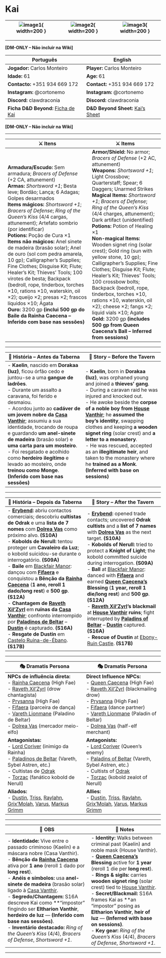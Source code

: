 # Kai

| ![image1](assets/pc/pc_kai_01.png){ width=200 } | ![image2](assets/pc/pc_kai_02.png){ width=200 } | ![image3](assets/pc/pc_kai_03.png){ width=200 } |
| ---------------------------------------------- | :--------------------------------------------: | :--------------------------------------------: |

---
**[DM-ONLY – Não incluir na Wiki]**  

| Português                                                                                   | English                                                                                    |
| ------------------------------------------------------------------------------------------- | ------------------------------------------------------------------------------------------ |
| **Jogador:** Carlos Monteiro                                                                | **Player:** Carlos Monteiro                                                                |
| **Idade:** 61                                                                               | **Age:** 61                                                                                |
| **Contacto:** +351 934 669 172                                                              | **Contact:** +351 934 669 172                                                              |
| **Instagram:**  @cortonemo                                                                  | **Instagram:**  @cortonemo                                                                 |
| **Discord:** clawdraconia                                                                   | **Discord:** clawdraconia                                                                  |
| **Ficha D&D Beyond:** [Ficha de Kai](https://www.dndbeyond.com/characters/138666572/HccCZp) | **D&D Beyond Sheet:** [Kai’s Sheet](https://www.dndbeyond.com/characters/138666572/HccCZp) |
**[DM-ONLY – Não incluir na Wiki]**  

---

| **⚔️ Itens**                                                                                                                                                                                                                                                                                                                                                                                                                                                                                                                                                                                                                                                                                                                                                                                                                       | **⚔️ Items**                                                                                                                                                                                                                                                                                                                                                                                                                                                                                                                                                                                                                                                                                                                                                                                                      |
| ---------------------------------------------------------------------------------------------------------------------------------------------------------------------------------------------------------------------------------------------------------------------------------------------------------------------------------------------------------------------------------------------------------------------------------------------------------------------------------------------------------------------------------------------------------------------------------------------------------------------------------------------------------------------------------------------------------------------------------------------------------------------------------------------------------------------------------- | ----------------------------------------------------------------------------------------------------------------------------------------------------------------------------------------------------------------------------------------------------------------------------------------------------------------------------------------------------------------------------------------------------------------------------------------------------------------------------------------------------------------------------------------------------------------------------------------------------------------------------------------------------------------------------------------------------------------------------------------------------------------------------------------------------------------- |
| **Armadura/Escudo:** Sem armadura; *Bracers of Defense* (+2 CA, attunement) <br>**Armas:** *Shortsword +1*; Besta leve; Bordão; Lança; 6 Adagas; Golpes desarmados <br>**Items mágicos:** *Shortsword +1*; *Bracers of Defense*; *Ring of the Queen’s Kiss* (4/4 cargas, attunement); Artefato sombrio (por identificar) <br>**Potions:** Poção de Cura ×1 <br>**Items não mágicos:** Anel sinete de madeira (brasão solar); Anel de ouro (sol com pedra amarela, 10 gp); Calligrapher’s Supplies; Fine Clothes; Disguise Kit; Flute; Healer’s Kit; Thieves’ Tools; 100 virotes de besta; Backpack (bedroll, rope, tinderbox, torches ×10, rations ×10, waterskin, oil ×2); queijo ×2; presas ×2; frascos líquidos ×10; Ágata <br>**Ouro:** 3200 gp **(inclui 500 gp do Baile da Rainha Caecena – Inferido com base nas sessões)** | **Armor/Shield:** No armor; *Bracers of Defense* (+2 AC, attunement)  <br>**Weapons:** *Shortsword +1*; Light Crossbow; Quarterstaff; Spear; 6 Daggers; Unarmed Strikes <br>**Magical Items:** *Shortsword +1*; *Bracers of Defense*; *Ring of the Queen’s Kiss* (4/4 charges, attunement); Dark artifact (unidentified) <br>**Potions:** Potion of Healing ×1 <br>**Non-magical Items:** Wooden signet ring (solar crest); Gold ring (sun with yellow stone, 10 gp); Calligrapher’s Supplies; Fine Clothes; Disguise Kit; Flute; Healer’s Kit; Thieves’ Tools; 100 crossbow bolts; Backpack (bedroll, rope, tinderbox, torches ×10, rations ×10, waterskin, oil ×2); cheese ×2; fangs ×2; liquid vials ×10; Agate <br>**Gold:** 3200 gp **(includes 500 gp from Queen Caecena’s Ball – Inferred from sessions)** |

---

| **📖 História – Antes da Taberna** | **📖 Story – Before the Tavern** |
| ---------------------------------- | -------------------------------- |
| - **Kaelin**, nascido em **Dorakaa (Iuz)**, ficou órfão cedo e juntou-se a uma **gangue de ladrões**. <br>- Durante um assalto a caravana, foi ferido e desmaiou. <br>- Acordou junto ao **cadáver de um jovem nobre da [Casa Vanthir](../npc/casa_vanthir.md)**; assumiu a sua identidade, trocando de roupa e guardando **um anel-sinete de madeira** (brasão solar) e **uma carta para um mosteiro**. <br>- Foi resgatado e acolhido como **herdeiro ilegítimo** e levado ao mosteiro, onde **treinou como Monge**. **(Inferido com base nas sessões)** | - **Kaelin**, born in **Dorakaa (Iuz)**, was orphaned young and joined a **thieves’ gang**. <br>- During a caravan raid he was injured and knocked out. <br>- He awoke beside the **corpse of a noble boy from [House Vanthir](../npc/casa_vanthir.md)**; he **assumed the boy’s identity**, swapping clothes and keeping **a wooden signet ring** (solar crest) and **a letter to a monastery**. <br>- He was rescued, accepted as an **illegitimate heir**, and taken to the monastery where he **trained as a Monk**. **(Inferred with base on sessions)** |

---

| **📖 História – Depois da Taberna** | **📖 Story – After the Tavern** |
| ----------------------------------- | -------------------------------- |
| - **[Erybend](../adventures/s10_o_segredo_de_peculiar_manor_summary.md):** abriu contactos comerciais; descobriu **cultistas de Odrak** e uma **lista de 7 nomes** com **[Dolrea Vas](../npc/dolrea_vas.md)** como próximo alvo. **(S10A)** <br>- **Kobolds de Nerull:** tentou proteger um **Cavaleiro da Luz**; o kobold suicidou-se durante o interrogatório. **(S09A)** <br>- **Baile** em [Blackfair Manor](../adventures/s09_baile_dos_high_fae_summary.md): dançou com **[Fifaera](../npc/fifaera.md)** e conquistou a **Bênção da [Rainha Caecena](../npc/queen_caecena.md)** (**1 ano, reroll 1 dado/long rest**) e **500 gp**. **(S12A)** <br>- **Chantagem de [Raveth Xil’Zyrl](../npc/raveth_xilzyrl.md)** em **ruínas da [Casa Vanthir](../npc/casa_vanthir.md)**; confronto interrompido por **[Paladinos de Beltar](../organizations/paladinos_de_beltar.md)** – **[Dustin](../pc/pc_dustin.md)** é capturado. **(S16A)** <br>- **Resgate de Dustin** em [Castelo Ruína-de-Ébano](../adventures/s12_prisao_e_resgate_de_dustin_summary.md). **(S17B)** | - **[Erybend](../adventures/s10_o_segredo_de_peculiar_manor_summary.md):** opened trade contacts; uncovered **Odrak cultists** and a **list of 7 names** with **[Dolrea Vas](../npc/dolrea_vas.md)** as the next target. **(S10A)** <br>- **Kobolds of Nerull:** tried to protect a **Knight of Light**; the kobold committed suicide during interrogation. **(S09A)** <br>- **Ball** at [Blackfair Manor](../adventures/s09_baile_dos_high_fae_summary.md): danced with **[Fifaera](../npc/fifaera.md)** and earned **[Queen Caecena’s](../npc/queen_caecena.md) Blessing** (**1 year, reroll 1 die/long rest**) and **500 gp**. **(S12A)** <br>- **[Raveth Xil’Zyrl](../npc/raveth_xilzyrl.md)’s blackmail** at **[House Vanthir](../npc/casa_vanthir.md) ruins**; fight interrupted by **[Paladins of Beltar](../organizations/paladinos_de_beltar.md)** – **[Dustin](../pc/pc_dustin.md)** captured. **(S16A)** <br>- **Rescue of Dustin** at [Ebony-Ruin Castle](../adventures/s12_prisao_e_resgate_de_dustin_summary.md). **(S17B)** |

---

| **🎭 Dramatis Persona**                                                                                                                 | **🎭 Dramatis Persona**                                                                                                           |
| --------------------------------------------------------------------------------------------------------------------------------------- | --------------------------------------------------------------------------------------------------------------------------------- |
| **NPCs de influência direta:**  <br>- [Rainha Caecena](../npc/queen_caecena.md) (High Fae) <br>- [Raveth Xil’Zyrl](../npc/raveth_xilzyrl.md) (drow chantagista) <br>- [Prysanna](../npc/prysanna.md) (High Fae) <br>- [Fifaera](../npc/fifaera.md) (parceira de dança) <br>- [Vareth Lionmane](../npc/vareth_lionmane.md) (Paladino de Beltar) <br>- [Dolrea Vas](../npc/dolrea_vas.md) (mercador meio-elfo) | **Direct Influence NPCs:**  <br>- [Queen Caecena](../npc/queen_caecena.md) (High Fae) <br>- [Raveth Xil’Zyrl](../npc/raveth_xilzyrl.md) (blackmailing drow) <br>- [Prysanna](../npc/prysanna.md) (High Fae) <br>- [Fifaera](../npc/fifaera.md) (dance partner) <br>- [Vareth Lionmane](../npc/vareth_lionmane.md) (Paladin of Beltar) <br>- [Dolrea Vas](../npc/dolrea_vas.md) (half-elf merchant) |
| **Antagonistas:**  <br>- [Lord Coriver](../npc/lord_coriver.md) (inimigo da Rainha) <br>- [Paladinos de Beltar](../organizations/paladinos_de_beltar.md) (Vareth, Sybel Astren, etc.) <br>- Cultistas de [Odrak](../organizations/culto_odrak.md) <br>- [Torzac](../npc/torzac.md) (fanático kobold de Nerull) | **Antagonists:**  <br>- [Lord Coriver](../npc/lord_coriver.md) (Queen’s enemy) <br>- [Paladins of Beltar](../organizations/paladinos_de_beltar.md) (Vareth, Sybel Astren, etc.) <br>- Cultists of [Odrak](../organizations/culto_odrak.md) <br>- [Torzac](../npc/torzac.md) (kobold zealot of Nerull) |
| **Aliados:**  <br>- [Dustin](../pc/pc_dustin.md), [Triss](../pc/pc_triss.md), [Raylahn](../pc/pc_raylahn.md), [Grix’Molah](../pc/pc_grixmolah.md), [Varus](../pc/pc_varus.md), [Markus Grimm](../pc/pc_markus_grimm.md) | **Allies:**  <br>- [Dustin](../pc/pc_dustin.md), [Triss](../pc/pc_triss.md), [Raylahn](../pc/pc_raylahn.md), [Grix’Molah](../pc/pc_grixmolah.md), [Varus](../pc/pc_varus.md), [Markus Grimm](../pc/pc_markus_grimm.md) |

---

| **🔮 OBS** | **🔮 Notes** |
| ---------- | ------------ |
| - **Identidade:** Vive entre o passado criminoso (Kaelin) e a máscara nobre (Casa Vanthir). <br>- **Bênção da [Rainha Caecena](../npc/queen_caecena.md)** ativa por **1 ano** (reroll 1 dado por **long rest**). <br>- **Anéis e símbolos:** usa **anel-sinete de madeira** (brasão solar) ligado à [Casa Vanthir](../npc/casa_vanthir.md). <br>- **Segredo/Chantagem:** S16A descreve Kai como **“impostor” fingindo ser **Eltharion Vanthir**, **herdeiro de Iuz** — **(Inferido com base nas sessões)**. <br>- **Inventário destacado:** *Ring of the Queen’s Kiss* (4/4), *Bracers of Defense*, *Shortsword +1*. | - **Identity:** Walks between criminal past (Kaelin) and noble mask (House Vanthir). <br>- **[Queen Caecena’s](../npc/queen_caecena.md) Blessing** active for **1 year** (reroll 1 die per **long rest**). <br>- **Rings & sigils:** carries **wooden signet ring** (solar crest) tied to [House Vanthir](../npc/casa_vanthir.md). <br>- **Secret/Blackmail:** S16A frames Kai as **an “impostor” posing as **Eltharion Vanthir**, **heir of Iuz** — **(Inferred with base on sessions)**. <br>- **Key gear:** *Ring of the Queen’s Kiss* (4/4), *Bracers of Defense*, *Shortsword +1*. |

---
